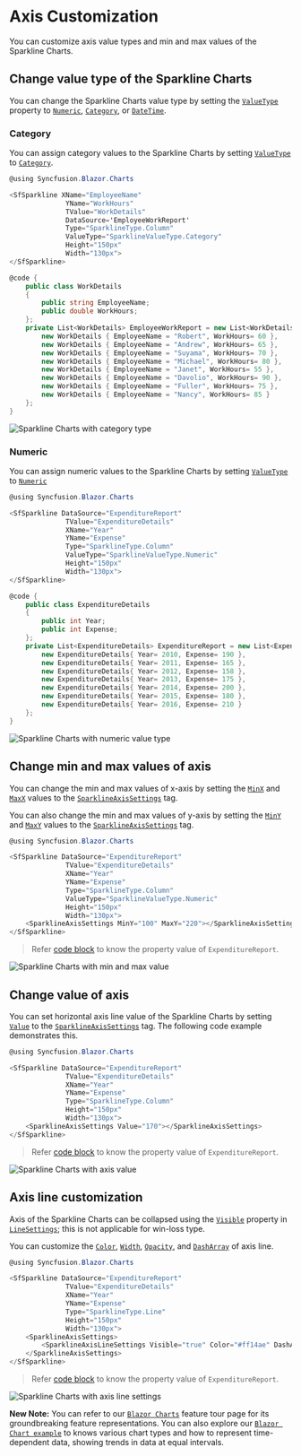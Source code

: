 # Axis Customization

You can customize axis value types and min and max values of the Sparkline Charts.

## Change value type of the Sparkline Charts

You can change the Sparkline Charts value type by setting the [`ValueType`](https://help.syncfusion.com/cr/blazor/Syncfusion.Blazor.Charts.ValueType.html) property to [`Numeric`](https://help.syncfusion.com/cr/blazor/Syncfusion.Blazor.Charts.ValueType.html), [`Category`](https://help.syncfusion.com/cr/blazor/Syncfusion.Blazor.Charts.ValueType.html), or [`DateTime`](https://help.syncfusion.com/cr/blazor/Syncfusion.Blazor.Charts.ValueType.html).

### Category

You can assign category values to the Sparkline Charts by setting [`ValueType`](https://help.syncfusion.com/cr/blazor/Syncfusion.Blazor.Charts.ValueType.html) to [`Category`](https://help.syncfusion.com/cr/blazor/Syncfusion.Blazor.Charts.ValueType.html).

```csharp
@using Syncfusion.Blazor.Charts

<SfSparkline XName="EmployeeName"
              YName="WorkHours"
              TValue="WorkDetails"
              DataSource='EmployeeWorkReport'
              Type="SparklineType.Column"
              ValueType="SparklineValueType.Category"
              Height="150px"
              Width="130px">
</SfSparkline>

@code {
    public class WorkDetails
    {
        public string EmployeeName;
        public double WorkHours;
    };
    private List<WorkDetails> EmployeeWorkReport = new List<WorkDetails> {
        new WorkDetails { EmployeeName = "Robert", WorkHours= 60 },
        new WorkDetails { EmployeeName = "Andrew", WorkHours= 65 },
        new WorkDetails { EmployeeName = "Suyama", WorkHours= 70 },
        new WorkDetails { EmployeeName = "Michael", WorkHours= 80 },
        new WorkDetails { EmployeeName = "Janet", WorkHours= 55 },
        new WorkDetails { EmployeeName = "Davolio", WorkHours= 90 },
        new WorkDetails { EmployeeName = "Fuller", WorkHours= 75 },
        new WorkDetails { EmployeeName = "Nancy", WorkHours= 85 }
    };
}
```

![Sparkline Charts with category type](./images/Axis/Category.png)

### Numeric

You can assign numeric values to the Sparkline Charts by setting [`ValueType`](https://help.syncfusion.com/cr/blazor/Syncfusion.Blazor.Charts.ValueType.html) to [`Numeric`](https://help.syncfusion.com/cr/blazor/Syncfusion.Blazor.Charts.ValueType.html)

```csharp
@using Syncfusion.Blazor.Charts

<SfSparkline DataSource="ExpenditureReport"
              TValue="ExpenditureDetails"
              XName="Year"
              YName="Expense"
              Type="SparklineType.Column"
              ValueType="SparklineValueType.Numeric"
              Height="150px"
              Width="130px">
</SfSparkline>

@code {
    public class ExpenditureDetails
    {
        public int Year;
        public int Expense;
    };
    private List<ExpenditureDetails> ExpenditureReport = new List<ExpenditureDetails> {
        new ExpenditureDetails{ Year= 2010, Expense= 190 },
        new ExpenditureDetails{ Year= 2011, Expense= 165 },
        new ExpenditureDetails{ Year= 2012, Expense= 158 },
        new ExpenditureDetails{ Year= 2013, Expense= 175 },
        new ExpenditureDetails{ Year= 2014, Expense= 200 },
        new ExpenditureDetails{ Year= 2015, Expense= 180 },
        new ExpenditureDetails{ Year= 2016, Expense= 210 }
    };
}
```

![Sparkline Charts with numeric value type](./images/Axis/Numeric.png)

## Change min and max values of axis

You can change the min and max values of x-axis by setting the [`MinX`](https://help.syncfusion.com/cr/blazor/Syncfusion.Blazor.Charts.SparklineAxisSettings.htmlhttps://help.syncfusion.com/cr/blazor/Syncfusion.Blazor.Charts.SparklineAxisSettings.html#Syncfusion_Blazor_Charts_SparklineAxisSettings_MinX) and [`MaxX`](https://help.syncfusion.com/cr/blazor/Syncfusion.Blazor.Charts.SparklineAxisSettings.html#Syncfusion_Blazor_Charts_SparklineAxisSettings_MaxX) values to the [`SparklineAxisSettings`](https://help.syncfusion.com/cr/blazor/Syncfusion.Blazor.Charts.SparklineAxisSettings.html) tag.

You can also change the min and max values of y-axis by setting the [`MinY`](https://help.syncfusion.com/cr/blazor/Syncfusion.Blazor.Charts.SparklineAxisSettings.html#Syncfusion_Blazor_Charts_SparklineAxisSettings_MinY) and [`MaxY`](https://help.syncfusion.com/cr/blazor/Syncfusion.Blazor.Charts.SparklineAxisSettings.html#Syncfusion_Blazor_Charts_SparklineAxisSettings_MaxY) values to the [`SparklineAxisSettings`](https://help.syncfusion.com/cr/blazor/Syncfusion.Blazor.Charts.SparklineAxisSettings.html) tag.

```csharp
@using Syncfusion.Blazor.Charts

<SfSparkline DataSource="ExpenditureReport"
              TValue="ExpenditureDetails"
              XName="Year"
              YName="Expense"
              Type="SparklineType.Column"
              ValueType="SparklineValueType.Numeric"
              Height="150px"
              Width="130px">
    <SparklineAxisSettings MinY="100" MaxY="220"></SparklineAxisSettings>
</SfSparkline>
```

> Refer [code block](#numeric) to know the property value of `ExpenditureReport`.

![Sparkline Charts with min and max value](./images/Axis/minmaxvalue.png)

## Change value of axis

You can set horizontal axis line value of the Sparkline Charts by setting [`Value`](https://help.syncfusion.com/cr/blazor/Syncfusion.Blazor.Charts.SparklineAxisSettings.html#Syncfusion_Blazor_Charts_SparklineAxisSettings_Value) to the [`SparklineAxisSettings`](https://help.syncfusion.com/cr/blazor/Syncfusion.Blazor.Charts.SparklineAxisSettings.html) tag. The following code example demonstrates this.

```csharp
@using Syncfusion.Blazor.Charts

<SfSparkline DataSource="ExpenditureReport"
              TValue="ExpenditureDetails"
              XName="Year"
              YName="Expense"
              Type="SparklineType.Column"
              Height="150px"
              Width="130px">
    <SparklineAxisSettings Value="170"></SparklineAxisSettings>
</SfSparkline>
```

> Refer [code block](#numeric) to know the property value of `ExpenditureReport`.

![Sparkline Charts with axis value](./images/Axis/AxisValue.png)

## Axis line customization

Axis of the Sparkline Charts can be collapsed using the [`Visible`](https://help.syncfusion.com/cr/blazor/Syncfusion.Blazor.Charts.SparklineAxisLineSettings.html#Syncfusion_Blazor_Charts_SparklineAxisLineSettings_Visible) property in [`LineSettings`](https://help.syncfusion.com/cr/blazor/Syncfusion.Blazor.Charts.SparklineAxisLineSettings.html); this is not applicable for win-loss type.

You can customize the [`Color`](https://help.syncfusion.com/cr/blazor/Syncfusion.Blazor.Charts.SparklineAxisLineSettings.html#Syncfusion_Blazor_Charts_SparklineAxisLineSettings_Width), [`Width`](https://help.syncfusion.com/cr/blazor/Syncfusion.Blazor.Charts.SparklineAxisLineSettings.html#Syncfusion_Blazor_Charts_SparklineAxisLineSettings_Opacity), [`Opacity`](https://help.syncfusion.com/cr/blazor/Syncfusion.Blazor.Charts.SparklineAxisLineSettings.html#Syncfusion_Blazor_Charts_SparklineAxisLineSettings_DashArray), and [`DashArray`](https://help.syncfusion.com/cr/blazor/Syncfusion.Blazor.Charts.SparklineAxisLineSettings.html) of axis line.

```csharp
@using Syncfusion.Blazor.Charts

<SfSparkline DataSource="ExpenditureReport"
              TValue="ExpenditureDetails"
              XName="Year"
              YName="Expense"
              Type="SparklineType.Line"
              Height="150px"
              Width="130px">
    <SparklineAxisSettings>
        <SparklineAxisLineSettings Visible="true" Color="#ff14ae" DashArray="5"></SparklineAxisLineSettings>
    </SparklineAxisSettings>
</SfSparkline>
```

> Refer [code block](#numeric) to know the property value of `ExpenditureReport`.

![Sparkline Charts with axis line settings](./images/Axis/LineCustomization.png)

**New Note:** You can refer to our [`Blazor Charts`](https://www.syncfusion.com/blazor-components/blazor-charts) feature tour page for its groundbreaking feature representations. You can also explore our [`Blazor Chart example`](https://blazor.syncfusion.com/demos/chart/line?theme=bootstrap4) to knows various chart types and how to represent time-dependent data, showing trends in data at equal intervals.